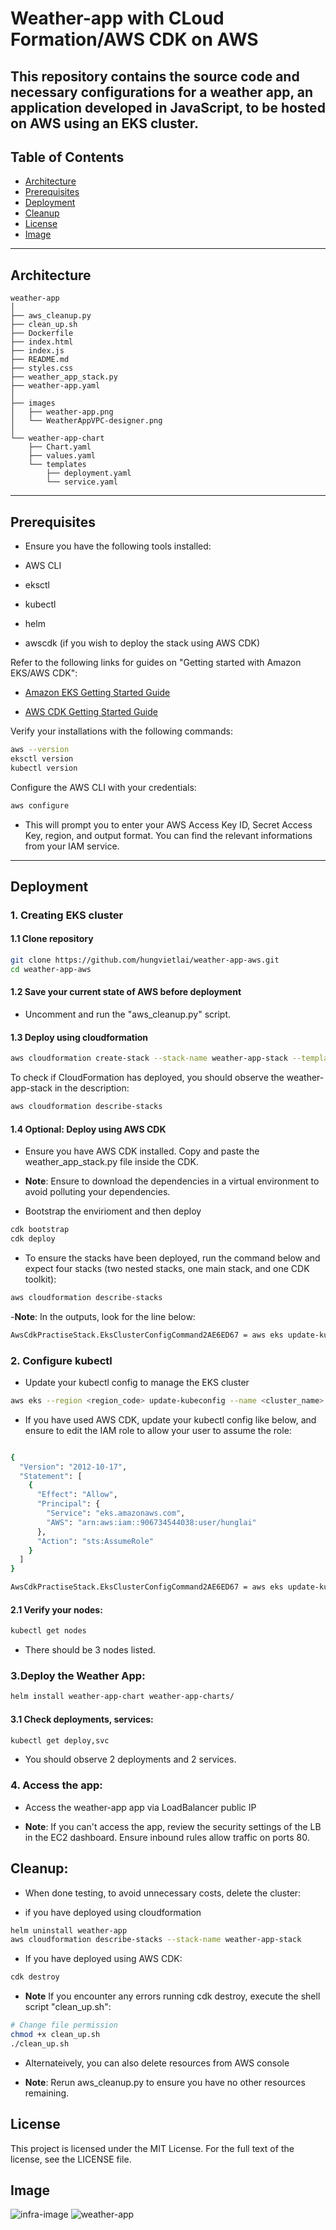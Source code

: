 # Weather-app with CLoud Formation/AWS CDK on AWS

This repository contains the source code and necessary configurations for a weather app, an application developed in JavaScript, to be hosted on AWS using an EKS cluster.
---

## Table of Contents

- [Architecture](#architecture)
- [Prerequisites](#prerequisites)
- [Deployment](#deployment)
- [Cleanup](#cleanup)
- [License](#license)
- [Image](#image)

---

## Architecture

```plaintext
weather-app
│
├── aws_cleanup.py
├── clean_up.sh
├── Dockerfile
├── index.html
├── index.js
├── README.md
├── styles.css
├── weather_app_stack.py
├── weather-app.yaml
│
├── images
│   ├── weather-app.png
│   └── WeatherAppVPC-designer.png
│
└── weather-app-chart
    ├── Chart.yaml
    ├── values.yaml
    └── templates
        ├── deployment.yaml
        └── service.yaml

```
---
## Prerequisites

- Ensure you have the following tools installed:

- AWS CLI
- eksctl
- kubectl
- helm
- awscdk (if you wish to deploy the stack using AWS CDK)

Refer to the following links for guides on "Getting started with Amazon EKS/AWS CDK":

- [Amazon EKS Getting Started Guide](https://docs.aws.amazon.com/eks/latest/userguide/getting-started.html)

- [AWS CDK Getting Started Guide](https://docs.aws.amazon.com/cdk/v2/guide/getting_started.html)

Verify your installations with the following commands:

```bash
aws --version
eksctl version
kubectl version
```
Configure the AWS CLI with your credentials:

```bash
aws configure
```
- This will prompt you to enter your AWS Access Key ID, Secret Access Key, region, and output format. You can find the relevant informations from your IAM service.

---
## Deployment

### 1. Creating EKS cluster

#### 1.1 Clone repository

```bash
git clone https://github.com/hungvietlai/weather-app-aws.git
cd weather-app-aws
```

#### 1.2 Save your current state of AWS before deployment

- Uncomment and run the "aws_cleanup.py" script.

#### 1.3 Deploy using cloudformation 

```bash
aws cloudformation create-stack --stack-name weather-app-stack --template-body file://weather-app.yaml --capabilities CAPABILITY_NAMED_IAM

```

To check if CloudFormation has deployed, you should observe the weather-app-stack in the description:

```bash
aws cloudformation describe-stacks 

``` 

#### 1.4 Optional: Deploy using AWS CDK

- Ensure you have AWS CDK installed. Copy and paste the weather_app_stack.py file inside the CDK.

- **Note**: Ensure to download the dependencies in a virtual environment to avoid polluting your dependencies.

- Bootstrap the envirioment and then deploy

```bash
cdk bootstrap
cdk deploy
```

- To ensure the stacks have been deployed, run the command below and expect four stacks (two nested stacks, one main stack, and one CDK toolkit):

```bash
aws cloudformation describe-stacks 

``` 

-**Note**: In the outputs, look for the line below:

```bash
AwsCdkPractiseStack.EksClusterConfigCommand2AE6ED67 = aws eks update-kubeconfig --name weather-app-cluster --region <Your Region> --role-arn arn:aws:iam::<Account ID>:role/AwsCdkPractiseStack-EksClusterRole30336171-nkIMpd6Jbksy

```

### 2. Configure kubectl

- Update your kubectl config to manage the EKS cluster

```bash
aws eks --region <region_code> update-kubeconfig --name <cluster_name>
```
- If you have used AWS CDK, update your kubectl config like below, and ensure to edit the IAM role to allow your user to assume the role:

```bash

{
  "Version": "2012-10-17",
  "Statement": [
    {
      "Effect": "Allow",
      "Principal": {
        "Service": "eks.amazonaws.com",
        "AWS": "arn:aws:iam::906734544038:user/hunglai"
      },
      "Action": "sts:AssumeRole"
    }
  ]
}

```

```bash
AwsCdkPractiseStack.EksClusterConfigCommand2AE6ED67 = aws eks update-kubeconfig --name weather-app-cluster --region <Your Region> --role-arn arn:aws:iam::<Account ID>:role/AwsCdkPractiseStack-EksClusterRole30336171-nkIMpd6Jbksy

```

#### 2.1 Verify your nodes:

```bash
kubectl get nodes
```
- There should be 3 nodes listed.

### 3.Deploy the Weather App:

```bash
helm install weather-app-chart weather-app-charts/
```
#### 3.1 Check deployments, services:

```bash
kubectl get deploy,svc
```
- You should observe 2 deployments and 2 services.

### 4. Access the app:

- Access the weather-app app via LoadBalancer public IP

- **Note**: If you can't access the app, review the security settings of the LB in the EC2 dashboard. Ensure inbound rules allow traffic on ports 80.

## Cleanup:

- When done testing, to avoid unnecessary costs, delete the cluster:

- if you have deployed using cloudformation

```bash
helm uninstall weather-app
aws cloudformation describe-stacks --stack-name weather-app-stack
```
- If you have deployed using AWS CDK:

```bash
cdk destroy
```

- **Note** If you encounter any errors running cdk destroy, execute the shell script "clean_up.sh":

```bash
# Change file permission
chmod +x clean_up.sh
./clean_up.sh
```

- Alternateively, you can also delete resources from AWS console

- **Note**: Rerun aws_cleanup.py to ensure you have no other resources remaining.

## License 

This project is licensed under the MIT License. For the full text of the license, see the LICENSE file.

## Image

![infra-image](https://github.com/hungvietlai/weather-app-aws/blob/master/images/WeatherAppVPC-designer.png)
![weather-app](https://github.com/hungvietlai/weather-app-aws/blob/master/images/weather-app.png)